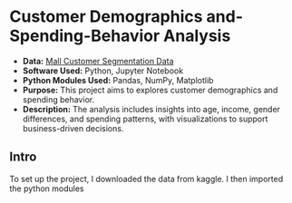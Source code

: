 # Customer Demographics and-Spending-Behavior Analysis

- **Data:** [Mall Customer Segmentation Data](https://www.kaggle.com/datasets/vjchoudhary7/customer-segmentation-tutorial-in-python)
- **Software Used:** Python, Jupyter Notebook
- **Python Modules Used:** Pandas, NumPy, Matplotlib
- **Purpose:** This project aims to explores customer demographics and spending behavior.
- **Description:** The analysis includes insights into age, income, gender differences, and spending patterns, with visualizations to support business-driven decisions.

## Intro
To set up the project, I downloaded the data from kaggle. I then imported the python modules

